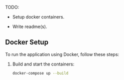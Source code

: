 TODO:

* Setup docker containers.

* Write readme(s).

## Docker Setup

To run the application using Docker, follow these steps:

1. Build and start the containers:
   ```sh
   docker-compose up --build
   ```